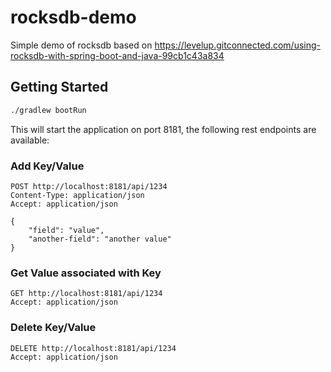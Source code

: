 # rocksdb-demo
Simple demo of rocksdb based on https://levelup.gitconnected.com/using-rocksdb-with-spring-boot-and-java-99cb1c43a834

## Getting Started
```bash
./gradlew bootRun
```

This will start the application on port 8181, the following rest endpoints are available:

### Add Key/Value
```http request
POST http://localhost:8181/api/1234
Content-Type: application/json
Accept: application/json

{
	"field": "value",
	"another-field": "another value"
}
```

### Get Value associated with Key
```http request
GET http://localhost:8181/api/1234
Accept: application/json
```

### Delete Key/Value
```http request
DELETE http://localhost:8181/api/1234
Accept: application/json
```

